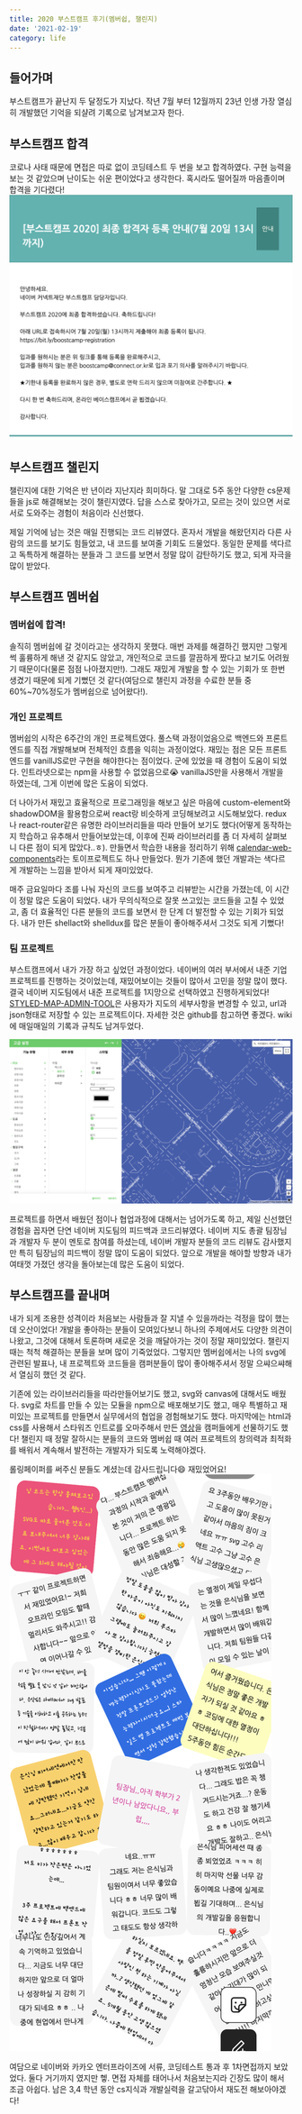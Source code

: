 ```yaml
---
title: 2020 부스트캠프 후기(멤버쉽, 챌린지)
date: '2021-02-19'
category: life
---
```


## 들어가며

부스트캠프가 끝난지 두 달정도가 지났다. 작년 7월 부터 12월까지 23년 인생 가장 열심히 개발했던 기억을 되샬려 기록으로 남겨보고자 한다.

## 부스트캠프 합격

코로나 사태 때문에 면접은 따로 없이 코딩테스트 두 번을 보고 합격하였다. 구현 능력을 보는 것 같았으며 난이도는 쉬운 편이었다고 생각한다. 혹시라도 떨어질까 마음졸이며 합격을 기다렸다!
![pass](https://raw.githubusercontent.com/qkrdmstlr3/devlog/main/posts/contents/life/images/pass.png)

## 부스트캠프 챌린지

챌린지에 대한 기억은 반 년이라 지난지라 희미하다. 말 그대로 5주 동안 다양한 cs문제들을 js로 해결해보는 것이 챌린지였다. 답을 스스로 찾아가고, 모르는 것이 있으면 서로서로 도와주는 경험이 처음이라 신선했다.

제일 기억에 남는 것은 매일 진행되는 코드 리뷰였다. 혼자서 개발을 해왔던지라 다른 사람의 코드를 보기도 힘들었고, 내 코드를 보여줄 기회도 드물었다. 동일한 문제를 색다르고 독특하게 해결하는 분들과 그 코드를 보면서 정말 많이 감탄하기도 했고, 되게 자극을 많이 받았다.

## 부스트캠프 멤버쉽

### 멤버쉽에 합격!

솔직히 멤버쉽에 갈 것이라고는 생각하지 못했다. 매번 과제를 해결하긴 했지만 그렇게 썩 훌륭하게 해낸 것 같지도 않았고, 개인적으로 코드를 깔끔하게 짰다고 보기도 어려웠기 때문이다(물론 점점 나아졌지만!). 그래도 재밌게 개발을 할 수 있는 기회가 또 한번 생겼기 때문에 되게 기뻤던 것 같다(여담으로 챌린지 과정을 수료한 분들 중 60%~70%정도가 멤버쉽으로 넘어왔다!).

### 개인 프로젝트

멤버쉽의 시작은 6주간의 개인 프로젝트였다. 풀스택 과정이었음으로 백엔드와 프론트엔드를 직접 개발해보며 전체적인 흐름을 익히는 과정이었다. 재밌는 점은 모든 프론트엔드를 vanillJS로만 구현을 해야한다는 점이었다. 군에 있었을 때 경험이 도움이 되었다. 인트라넷으로는 npm을 사용할 수 없었음으로😭 vanillaJS만을 사용해서 개발을 하였는데, 그게 이번에 많은 도움이 되었다.

더 나아가서 재밌고 효율적으로 프로그래밍을 해보고 싶은 마음에 custom-element와 shadowDOM을 활용함으로써 react랑 비슷하게 코딩해보려고 시도해보았다. redux나 react-router같은 유명한 라이브러리들을 따라 만들어 보기도 했다(어떻게 동작하는지 학습하고 유추해서 만들어보았는데, 이후에 진짜 라이브러리를 좀 더 자세히 살펴보니 다른 점이 되게 많았다..ㅎ). 만들면서 학습한 내용을 정리하기 위해 [calendar-web-components](https://github.com/qkrdmstlr3/Calendar_web-components)라는 토이프로젝트도 하나 만들었다. 뭔가 기존에 했던 개발과는 색다르게 개발하는 느낌을 받아서 되게 재미있었다.

매주 금요일마다 조를 나눠 자신의 코드를 보여주고 리뷰받는 시간을 가졌는데, 이 시간이 정말 많은 도움이 되었다. 내가 무의식적으로 잘못 쓰고있는 코드들을 고칠 수 있었고, 좀 더 효율적인 다른 분들의 코드를 보면서 한 단계 더 발전할 수 있는 기회가 되었다. 내가 만든 shellact와 shelldux를 많은 분들이 좋아해주셔서 그것도 되게 기뻤다!

### 팀 프로젝트

부스트캠프에서 내가 가장 하고 싶었던 과정이었다. 네이버의 여러 부서에서 내준 기업프로젝트를 진행하는 것이었는데, 재밌어보이는 것들이 많아서 고민을 정말 많이 했다. 결국 네이버 지도팀에서 내준 프로젝트를 1지망으로 선택하였고 진행하게되었다! [STYLED-MAP-ADMIN-TOOL](https://github.com/boostcamp-2020/Project08-A-Styled-Map-Admin-Tool)은 사용자가 지도의 세부사항을 변경할 수 있고, url과 json형태로 저장할 수 있는 프로젝트이다. 자세한 것은 github를 참고하면 좋겠다. wiki에 매일매일의 기록과 규칙도 남겨두었다.

![pass](https://raw.githubusercontent.com/qkrdmstlr3/devlog/main/posts/contents/life/images/styled-map-admin-tool.png)

프로젝트를 하면서 배웠던 점이나 협업과정에 대해서는 넘어가도록 하고, 제일 신선했던 경험을 꼽자면 단연 네이버 지도팀의 피드백과 코드리뷰였다. 네이버 지도 총괄 팀장님과 개발자 두 분이 멘토로 참여를 하셨는데, 네이버 개발자 분들의 코드 리뷰도 감사했지만 특히 팀장님의 피드백이 정말 많이 도움이 되었다. 앞으로 개발을 해야할 방향과 내가 여태껏 가졌던 생각을 돌아보는데 많은 도움이 되었다.

## 부스트캠프를 끝내며

내가 되게 조용한 성격이라 처음보는 사람들과 잘 지낼 수 있을까라는 걱정을 많이 했는데 오산이었다! 개발을 좋아하는 분들이 모여있다보니 하나의 주제에서도 다양한 의견이 나왔고, 그것에 대해서 토론하며 새로운 것을 깨달아가는 것이 정말 재미있었다. 챌린지 때는 척척 해결하는 분들을 보며 많이 기죽었었다. 그렇지만 멤버쉽에서는 나의 svg에 관련된 발표나, 내 프로젝트와 코드들을 캠퍼분들이 많이 좋아해주셔서 정말 으쌰으쌰해서 열심히 했던 것 같다.

기존에 있는 라이브러리들을 따라만들어보기도 했고, svg와 canvas에 대해서도 배웠다. svg로 차트를 만들 수 있는 모듈을 npm으로 배포해보기도 했고, 매우 특별하고 재미있는 프로젝트를 만들면서 실무에서의 협업을 경험해보기도 했다. 마지막에는 html과 css를 사용해서 스타워즈 인트로를 오마주해서 만든 [영상](https://www.facebook.com/boostcamp.official/videos/424271828755912/)을 캠퍼들에게 선물하기도 했다! 챌린지 때 정말 잘하시는 분들의 코드와 멤버쉽 때 여러 프로젝트의 창의력과 최적화를 배워서 계속해서 발전하는 개발자가 되도록 노력해야겠다.

롤링페이퍼를 써주신 분들도 계셨는데 감사드립니다😄 재밌었어요!
![rollingpaper](https://raw.githubusercontent.com/qkrdmstlr3/devlog/main/posts/contents/life/images/rollingpaper.png)

여담으로 네이버와 카카오 엔터프라이즈에 서류, 코딩테스트 통과 후 1차면접까지 보았었다. 둘다 거기까지 였지만 헿. 면접 자체를 태어나서 처음보는지라 긴장도 많이 해서 조금 아쉽다. 남은 3,4 학년 동안 cs지식과 개발실력을 갈고닦아서 재도전 해보아야겠다!
